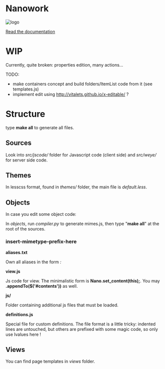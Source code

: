 # Nanowork

![logo](http://nanowork.readthedocs.org/en/latest/_static/logo.png)

[Read the documentation](https://nanowork.readthedocs.org/en/latest/)

# WIP

Currently, quite broken: properties edition, many actions...

TODO:
-  make containers concept and build folders/ItemList code from it (see templates.js)
- implement edit using http://vitalets.github.io/x-editable/ ?
 
# Structure

type **make all** to generate all files.

## Sources

Look into *src/jscode/* folder for Javascript code (client side) and *src/weye/* for server side code.

## Themes

In lesscss format, found in *themes/* folder, the main file is *default.less*.

## Objects

In case you edit some object code:

In *objects*,  run *compiler.py* to generate mimes.js, then type "**make all**" at the root of the sources.

### insert-mimetype-prefix-here

**aliases.txt**

Own all aliases in the form *<mime>: <folder-name>*

**view.js**

Js code for view. The minimalistic form is **Nano.set_content(this);**.
You may **.appendTo($('#contents'))** as well.

**js/**

Folder containing additional js files that must be loaded.

**definitions.js**

Special file for custom definitions. The file format is a little tricky: indented lines are untouched, but others are prefixed with some magic code, so only use lvalues here !

## Views

You can find page templates in *views* folder.
